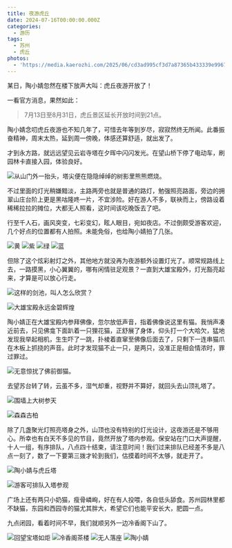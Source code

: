 ```yaml
---
title: 夜游虎丘
date: 2024-07-16T00:00:00.000Z
categories:
  - 游历
tags:
  - 苏州
  - 虎丘
photos:
  - 'https://media.kaerozhi.com/2025/06/cd3ad995cf3d7a87365b433339e99674.webp'
---
```

某日，陶小婧忽然在楼下放声大叫：虎丘夜游开放了！

一看官方消息，果然如此：

> 7月13日至8月31日，虎丘景区延长开放时间到21点。

陶小婧念叨虎丘夜游也不知几年了，可惜去年等到岁尽，寂寂然终无所闻。此番振奋精神，周末太热，延到周一傍晚，体感还算舒适，就出发了。

才到永方路，就远远望见云岩寺塔在夕晖中闪闪发光。在望山桥下停了电动车，刷园林卡直接入园，体验良好。

![从山门外一抬头，塔尖便在隐隐绰绰的树影里熊熊燃烧。](https://media.kaerozhi.com/2025/06/c667fbe868a19466aab8439c2dcce353.webp)

不过里面的灯光稍嫌黯淡，主路两旁也就是普通的路灯，勉强照亮路面，旁边的拥翠山庄台阶上更是黑咕隆咚一片，不宜涉险。好在游人不多，联袂而上，傍路设着稀稀拉拉的摊位，大都无人照看，这时间该吃晚饭去了吧。

行至千人石，画风突变，七彩变幻，眩人眼目，宛如夜店。不过倒颇受游客欢迎，几个好点的位置都有人拍照。未能免俗，也给陶小婧拍了几张。

![黄](https://media.kaerozhi.com/2025/06/192d629da94d09eb0278447d454d84de.webp)
![紫](https://media.kaerozhi.com/2025/06/86a287c023e267aeb74cf7152ec3ff6a.webp)
![绿](https://media.kaerozhi.com/2025/06/f1cfc96ef7224a842d936d08350737c1.webp)
![蓝](https://media.kaerozhi.com/2025/06/02ef33e7326901eae0177827d2223fee.webp)

但除了这个炫彩射灯之外，其他地方就没再为夜游额外设置灯光了。顺常规路线上去，一路摸黑，小心翼翼的，哪有闲情驻足观景？一直到大雄宝殿外，灯光豁亮起来，才算是可以放心行走。

![这样的剑池，叫人怎么欣赏？](https://media.kaerozhi.com/2025/06/c58be8c661dd0826e60d4331a0f07b22.webp)

![大雄宝殿永远金碧辉煌](https://media.kaerozhi.com/2025/06/d1b08e2e5616a702d9d2fdb53bfdc426.webp)

陶小婧正在大雄宝殿内参拜佛像，忽尔放低声音，指着佛像说这里有猫。我悄声凑近前去，只见佛龛下面趴着一只狸花猫，正舒展了身体，仰头打一个大哈欠，猛地发现我举起相机，生生吓了一跳，扑棱着直窜至佛像后面去了，只剩下一连串猫爪在木板上抓挠的声音。此时才发现猫不止一只，是两只，没准正是相会情浓时，罪过罪过。

![无意惊扰了佛前御猫。](https://media.kaerozhi.com/2025/06/21e6f50689e56b12a9d3506d6da981dc.webp)

去望苏台转了转，云虽不多，湿气却重，视野并不算好，就回头去山顶礼塔了。

![围墙上大树参天](https://media.kaerozhi.com/2025/06/67bb01363e738cf99cf5b00163a71646.webp)

![森森古柏](https://media.kaerozhi.com/2025/06/afd26f3a3e14ab7562f729b7c858bc6d.webp)

除了几盏聚光灯照亮塔身之外，山顶也没有特别的灯光设计，这夜游还是不够用心。所幸也有白天不多见的节目，竟然开放了塔内参观。保安站在门口大声提醒，十人一组，有序排队，八点四十结束，请注意时间！我们过来排队已经差不多是八点一刻了，数了一下要第三拨才轮到我们，估摸着时间不太够，就走开了。

![陶小婧与虎丘塔](https://media.kaerozhi.com/2025/06/98a8ebe30ba34d4c97bc3f9b9ce194d3.webp)

![游客可排队入塔参观](https://media.kaerozhi.com/2025/06/4f5752bc3e57d920e72331e3e99340b3.webp)

广场上还有两只小奶猫，瘦骨嶙峋，好在有人投喂，各自低头舔食。苏州园林里都不缺猫，东园和西园寺的猫尤其胖大，希望它们也能平安长大，肥圆一点。

九点闭园，看着时间不早，我们就顺另外一边冷香阁下山了。

![回望宝塔如炬](https://media.kaerozhi.com/2025/06/e36a019d50d1e2e7f9d4e0b2475556a4.webp)
![冷香阁茶楼](https://media.kaerozhi.com/2025/06/cd3ad995cf3d7a87365b433339e99674.webp)
![无人落座](https://media.kaerozhi.com/2025/06/58ad61ba6d64739774c4dc2ee2ca7631.webp)
![陶小婧](https://media.kaerozhi.com/2025/06/15db2fa4205270815096b99aad3e4f66.webp)

